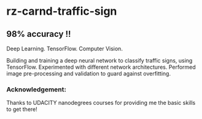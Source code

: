 # rz-carnd-traffic-sign

## 98% accuracy !!

Deep Learning. TensorFlow. Computer Vision.

Building and training a deep neural network to classify traffic signs, using TensorFlow. Experimented with different network architectures. Performed image pre-processing and validation to guard against overfitting.

### Acknowledgement:

Thanks to UDACITY nanodegrees courses for providing me the basic skills to get there!
